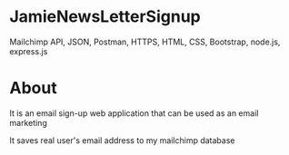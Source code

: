 # JamieNewsLetterSignup
Mailchimp API, JSON, Postman, HTTPS, HTML, CSS, Bootstrap, node.js, express.js 

# About
It is an email sign-up web application that can be used as an email marketing 

It saves real user's email address to my mailchimp database

 

